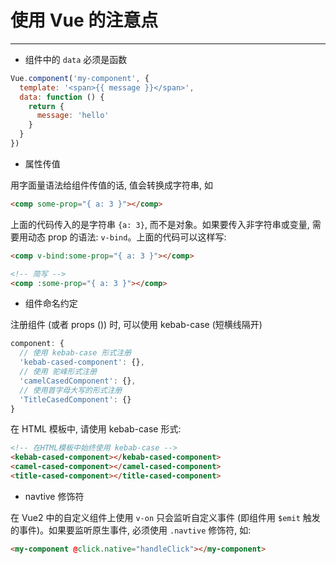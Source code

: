 # 使用 Vue 的注意点

---

- 组件中的 `data` 必须是函数

```javascript
Vue.component('my-component', {
  template: '<span>{{ message }}</span>',
  data: function () {
    return {
      message: 'hello'
    }
  }
})
```

- 属性传值

用字面量语法给组件传值的话, 值会转换成字符串, 如

```html
<comp some-prop="{ a: 3 }"></comp>
```

上面的代码传入的是字符串 `{a: 3}`, 而不是对象。如果要传入非字符串或变量, 需要用动态 prop 的语法: `v-bind`。上面的代码可以这样写:

```html
<comp v-bind:some-prop="{ a: 3 }"></comp>

<!-- 简写 -->
<comp :some-prop="{ a: 3 }"></comp>
```

- 组件命名约定

注册组件 (或者 props ()) 时, 可以使用 kebab-case (短横线隔开)

```javascript
component: {
  // 使用 kebab-case 形式注册
  'kebab-cased-component': {},
  // 使用 驼峰形式注册
  'camelCasedComponent': {},
  // 使用首字母大写的形式注册
  'TitleCasedComponent': {}
}
```

在 HTML 模板中, 请使用 kebab-case 形式:

```html
<!-- 在HTML模板中始终使用 kebab-case -->
<kebab-cased-component></kebab-cased-component>
<camel-cased-component></camel-cased-component>
<title-cased-component></title-cased-component>
```

- navtive 修饰符

在 Vue2 中的自定义组件上使用 `v-on` 只会监听自定义事件 (即组件用 `$emit` 触发的事件)。如果要监听原生事件, 必须使用 `.navtive` 修饰符, 如:

```html
<my-component @click.native="handleClick"></my-component>
```
